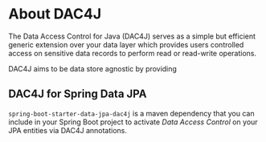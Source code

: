 # About DAC4J
The Data Access Control for Java (DAC4J) serves as a simple but efficient generic extension over your data layer which provides users controlled access on sensitive data records to perform read or read-write operations.

DAC4J aims to be data store agnostic by providing 

## DAC4J for Spring Data JPA
`spring-boot-starter-data-jpa-dac4j` is a maven dependency that you can include in your Spring Boot project to activate _Data Access Control_ on your JPA entities via DAC4J annotations.

